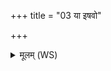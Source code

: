 +++
title = "03 या इषवो"

+++
<details><summary>मूलम् (WS)</summary>

या इषवो यातुधानानां ये वा वनस्पतीनाम् ।  
ये वावटेषु शेरते तेभ्यः सर्पेभ्यो नमः ॥ ३ ॥
</details>